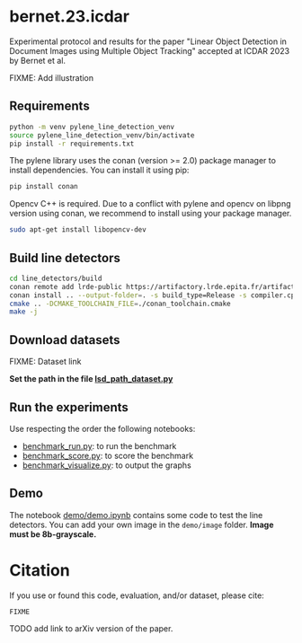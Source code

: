 # bernet.23.icdar
Experimental protocol and results for the paper "Linear Object Detection in Document Images using Multiple Object Tracking" accepted at ICDAR 2023 by Bernet et al.

FIXME: Add illustration

## Requirements

```bash
python -m venv pylene_line_detection_venv
source pylene_line_detection_venv/bin/activate
pip install -r requirements.txt
```

The pylene library uses the conan (version >= 2.0) package manager to install dependencies. You can install it using pip:
```bash
pip install conan
```

Opencv C++ is required. Due to a conflict with pylene and opencv on libpng version using conan, we recommend to install using your package manager.
```bash
sudo apt-get install libopencv-dev
```

## Build line detectors

```bash
cd line_detectors/build
conan remote add lrde-public https://artifactory.lrde.epita.fr/artifactory/api/conan/lrde-public
conan install .. --output-folder=. -s build_type=Release -s compiler.cppstd=20 -s compiler.libcxx=libstdc++11 --build missing --build freeimage* --build openjpeg*
cmake .. -DCMAKE_TOOLCHAIN_FILE=./conan_toolchain.cmake
make -j
```

## Download datasets

FIXME: Dataset link

**Set the path in the file [lsd_path_dataset.py](lsd_path_dataset.py)**

## Run the experiments

Use respecting the order the following notebooks:
-  [benchmark_run.py](benchmark_notebook/benchmark_run.py): to run the benchmark
-  [benchmark_score.py](benchmark_notebook/benchmark_score.py): to score the benchmark
-  [benchmark_visualize.py](benchmark_notebook/benchmark_visualize.py): to output the graphs

## Demo

The notebook [demo/demo.ipynb](demo/demo.ipynb) contains some code to test the line detectors. You can add your own image in the `demo/image` folder. **Image must be 8b-grayscale.**

# Citation

If you use or found this code, evaluation, and/or dataset, please cite:

```
FIXME
```

TODO add link to arXiv version of the paper.
